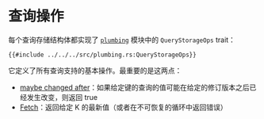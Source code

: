<!-- master#657b856 --->

# 查询操作

每个查询存储结构体都实现了 [`plumbing`] 模块中的 `QueryStorageOps` trait：

```rust,no_run,noplayground
{{#include ../../../src/plumbing.rs:QueryStorageOps}}
```

它定义了所有查询支持的基本操作。最重要的是这两点：

* [maybe changed after](./maybe_changed_after.md)：如果给定键的查询的值可能在给定的修订版本之后已经发生改变，则返回 true 
* [Fetch](./fetch.md)：返回给定 K 的最新值（或者在不可恢复的循环中返回错误）

[`plumbing`]: https://github.com/salsa-rs/salsa/blob/master/src/plumbing.rs

